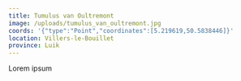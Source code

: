 ```yaml
---
title: Tumulus van Oultremont
image: /uploads/tumulus_van_oultremont.jpg
coords: '{"type":"Point","coordinates":[5.219619,50.5838446]}'
location: Villers-le-Bouillet
province: Luik
---
```

Lorem ipsum